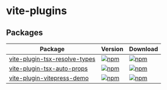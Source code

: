 # vite-plugins

## Packages

| Package                                                       | Version | Download |
|---------------------------------------------------------------| ------- |  ------- |
| [vite-plugin-tsx-resolve-types](./packages/tsx-resolve-types) | [![npm](https://img.shields.io/npm/v/vite-plugin-tsx-resolve-types)](https://www.npmjs.com/package/vite-plugin-tsx-resolve-types) | [![npm](https://img.shields.io/npm/dm/vite-plugin-tsx-resolve-types)](https://www.npmjs.com/package/vite-plugin-tsx-resolve-types) |
| [vite-plugin-tsx-auto-props](./packages/tsx-auto-props)       | [![npm](https://img.shields.io/npm/v/vite-plugin-tsx-auto-props)](https://www.npmjs.com/package/vite-plugin-tsx-auto-props) | [![npm](https://img.shields.io/npm/dm/vite-plugin-tsx-auto-props)](https://www.npmjs.com/package/vite-plugin-tsx-auto-props) |
| [vite-plugin-vitepress-demo](./packages/vitepress-demo)       | [![npm](https://img.shields.io/npm/v/vite-plugin-vitepress-demo)](https://www.npmjs.com/package/vite-plugin-vitepress-demo) | [![npm](https://img.shields.io/npm/dm/vite-plugin-vitepress-demo)](https://www.npmjs.com/package/vite-plugin-vitepress-demo) |

